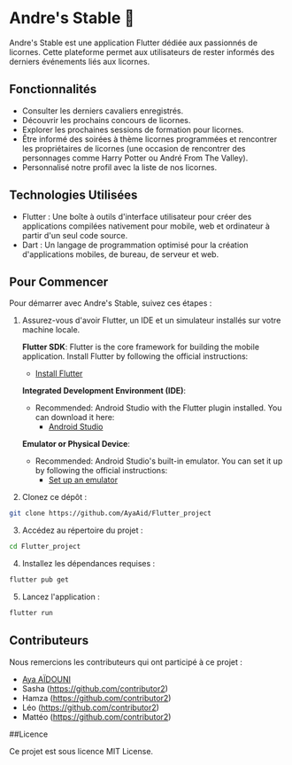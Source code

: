 # Andre's Stable 🦄

Andre's Stable est une application Flutter dédiée aux passionnés de licornes. Cette plateforme permet aux utilisateurs de rester informés des derniers événements liés aux licornes.

## Fonctionnalités

- Consulter les derniers cavaliers enregistrés.
- Découvrir les prochains concours de licornes.
- Explorer les prochaines sessions de formation pour licornes.
- Être informé des soirées à thème licornes programmées et rencontrer les propriétaires de licornes (une occasion de rencontrer des personnages comme Harry Potter ou André From The Valley).
- Personnalisé notre profil avec la liste de nos licornes.

## Technologies Utilisées

- Flutter : Une boîte à outils d'interface utilisateur pour créer des applications compilées nativement pour mobile, web et ordinateur à partir d'un seul code source.
- Dart : Un langage de programmation optimisé pour la création d'applications mobiles, de bureau, de serveur et web.

## Pour Commencer

Pour démarrer avec Andre's Stable, suivez ces étapes :

1. Assurez-vous d'avoir Flutter, un IDE et un simulateur installés sur votre machine locale.

   **Flutter SDK**: Flutter is the core framework for building the mobile application. Install Flutter by following the
   official instructions:
    - [Install Flutter](https://flutter.dev/docs/get-started/install)

   **Integrated Development Environment (IDE)**:
    - Recommended: Android Studio with the Flutter plugin installed. You can download it here:
        - [Android Studio](https://developer.android.com/studio)

   **Emulator or Physical Device**:
    - Recommended: Android Studio's built-in emulator. You can set it up by following the official instructions:
        - [Set up an emulator](https://developer.android.com/studio/run/emulator)

3. Clonez ce dépôt :

```bash
git clone https://github.com/AyaAid/Flutter_project
```

3. Accédez au répertoire du projet :

```bash
cd Flutter_project
```

4. Installez les dépendances requises :
```bash
flutter pub get
```

5. Lancez l'application :
```bash
flutter run
```

## Contributeurs

Nous remercions les contributeurs qui ont participé à ce projet :

- [Aya AÏDOUNI](https://github.com/AyaAid)
- Sasha (https://github.com/contributor2)
- Hamza (https://github.com/contributor2)
- Léo (https://github.com/contributor2)
- Mattéo (https://github.com/contributor2)


##Licence

Ce projet est sous licence MIT License.




